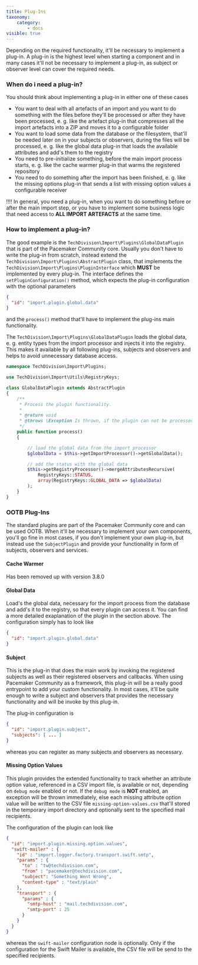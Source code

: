 ```yaml
---
title: Plug-Ins
taxonomy:
    category:
        - docs
visible: true
---
```


Depending on the required functionality, it'll be necessary to implement a plug-in. A plug-in is the highest level when starting a component and in many cases it'll not be necessary to implement a plug-in, as subject or observer level can cover the required needs.

### When do i need a plug-in?

You should think about implementing a plug-in in either one of these cases

* You want to deal with all artefacts of an import and you want to do something with the files before they'll be processed or after they have been processed, e. g. like the artefact plug-in that compresses all the import artefacts into a ZIP and moves it to a configurable folder 
* You want to load some data from the database or the filesystem, that'll be needed later on in your subjects or observers, during the files will be processed, e. g. like the global data plug-in that loads the available attributes and add's them to the registry
* You need to pre-initialize something, before the main import process starts, e. g. like the cache warmer plug-in that warms the registered repository
* You need to do something after the import has been finished, e. g. like the missing options plug-in that sends a list with missing option values a configurable receiver

!!!! In general, you need a plug-in, when you want to do something before or after the main import step, or you have to implement some business logic that need access to **ALL IMPORT ARTEFACTS** at the same time.

### How to implement a plug-in?

The good example is the `TechDivision\Import\Plugins\GlobalDataPlugin` that is part of the Pacemaker Community core. Usually you don't have to write the plug-in from scratch, instead extend the `TechDivision\Import\Plugins\AbstractPlugin` class, that implements the `TechDivision\Import\Plugins\PluginInterface` which **MUST** be implemented by every plug-in. The interface defines the `setPluginConfiguration()` method, which expects the plug-in configuration with the optional parameters

```json
{
  "id": "import.plugin.global.data"
}
```

and the `process()` method that'll have to implement the plug-ins main functionality.

The `TechDivision\Import\Plugins\GlobalDataPlugin` loads the global data, e. g. entity types from the import processor and injects it into the registry. This makes it available by all following plug-ins, subjects and observers and helps to avoid unnecessary database access. 

```php
namespace TechDivision\Import\Plugins;

use TechDivision\Import\Utils\RegistryKeys;

class GlobalDataPlugin extends AbstractPlugin
{
    /**
     * Process the plugin functionality.
     *
     * @return void
     * @throws \Exception Is thrown, if the plugin can not be processed
     */
    public function process()
    {

        // load the global data from the import processor
        $globalData = $this->getImportProcessor()->getGlobalData();

        // add the status with the global data
        $this->getRegistryProcessor()->mergeAttributesRecursive(
            RegistryKeys::STATUS,
            array(RegistryKeys::GLOBAL_DATA => $globalData)
        );
    }
}
```

### OOTB Plug-Ins

The standard plugins are part of the Pacemaker Community core and can be used OOTB. When it'll be necessary to implement your own components, you'll go fine in most cases, if you don't implement your own plug-in, but instead use the `SubjectPlugin` and provide your functionality in form of subjects, observers and services.

#### Cache Warmer

Has been removed up with version 3.8.0

#### Global Data

Load's the global data, necessary for the import process from the database and add's it to the registry, so that every plugin can access it. You can find a more detailed exaplanation of the plugin in the section above. The configuration simply has to look like

```json
{
  "id": "import.plugin.global.data"
}
```

#### Subject

This is the plug-in that does the main work by invoking the registered subjects as well as their registered observers and callbacks. When using Pacemaker Community as a framework, this plug-in will be a really good entrypoint to add your custom functionality. In most cases, it'll be quite enough to write a subject and observers that provides the necessary functionality and will be invoke by this plug-in. 

The plug-in configuration is

```json
{
  "id": "import.plugin.subject",
  "subjects": [ ... ]
}
```

whereas you can register as many subjects and observers as necessary.

#### Missing Option Values

This plugin provides the extended functionality to track whether an attribute option value, referenced in a CSV import file, is available or not, depending on `debug mode` enabled or not. If the `debug mode` is **NOT** enabled, an exception will be thrown immediately, else each missing attribute option value will be written to the CSV file `missing-option-values.csv` that'll stored in the temporary import directory and optionally sent to the specified mail recipients.

The configuration of the plugin can look like

```json
{
  "id": "import.plugin.missing.option.values",
  "swift-mailer" : {
    "id" : "import.logger.factory.transport.swift.smtp",
    "params" : {
      "to" : "tw@techdivision.com",
      "from" : "pacemaker@techdivision.com",
      "subject": "Something Went Wrong",
      "content-type" : "text/plain"
    },
    "transport" : {
      "params" : {
        "smtp-host" : "mail.techdivision.com",
        "smtp-port" : 25
      }
    }
  }
}
```

whereas the `swift-mailer` configuration node is optionally. Only if the configuration for the Swift Mailer is available, the CSV file will be send to the specified recipients.